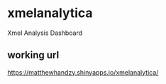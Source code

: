 # xmelanalytica
Xmel Analysis Dashboard

## working url
https://matthewhandzy.shinyapps.io/xmelanalytica/
